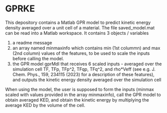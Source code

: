 # GPRKE
This depository contains a Matlab GPR model to predict kinetic energy density averaged over a unit cell of a material.
The file saved_model.mat can be read into a Matlab workspace. It contains 3 objects / variables
1) a readme message
2) an array named minmaxinfo which contains min (1st colummn) and max (2nd column) values of the features, to be used to scale the inputs before calling the model.
3) the GPR model gprMdl that receives 6 scaled inputs - averaged over the simulation cell TF, TFp, TFp^2, TFqp, TFq^2, and rho*Veff (see e.g. J. Chem. Phys., 159, 234115 (2023) for a description of these features), and outputs the kinetic energy density averaged over the simulation cell

When using the model, the user is supposed to form the inputs (minmax scaled with values provided in the array minmaxinfo), call the GPR model to obtain averaged KED, and obtain the kinetic energy by multiplying the average KED by the volume of the cell.
   
